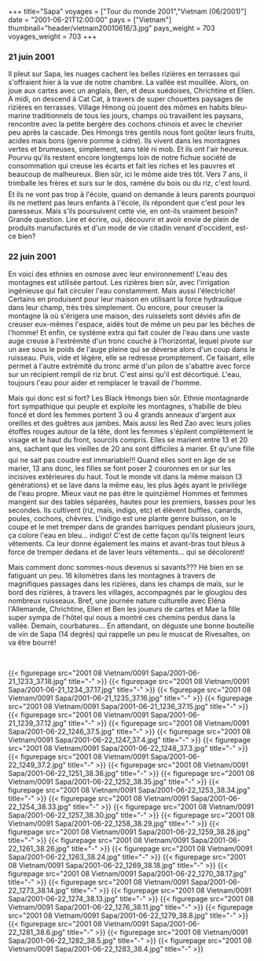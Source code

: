 +++
title="Sapa"
voyages = ["Tour du monde 2001","Vietnam (06/2001)"]
date = "2001-06-21T12:00:00"
pays = ["Vietnam"]
thumbnail="header/vietnam20010616/3.jpg"
pays_weight = 703
voyages_weight = 703
+++
### 21 juin 2001

Il pleut sur Sapa, les nuages cachent les belles rizières en terrasses qui 
s'offraient hier à la vue de notre chambre. La vallée est mouillée. Alors, on 
joue aux cartes avec un anglais, Ben, et deux suédoises, Chrichtine et Ellen. 
A midi, on descend à Cat Cat, à travers de super chouettes paysages de rizières 
en terrasses. Village Hmong où jouent des mômes en habits bleu-marine traditionnels 
de tous les jours, champs où travaillent les paysans, rencontre avec la petite 
bergère des cochons chinois et avec le chevrier peu après la cascade. Des Hmongs 
très gentils nous font goûter leurs fruits, acides mais bons (genre pomme à 
cidre). Ils vivent dans les montagnes vertes et brumeuses, simplement, sans 
télé ni mob. Et ils ont l'air heureux. Pourvu qu'ils restent encore longtemps 
loin de notre fichue société de consommation qui creuse les écarts et fait les 
riches et les pauvres et beaucoup de malheureux. Bien sûr, ici le môme aide 
très tôt. Vers 7 ans, il trimballe les frères et surs sur le dos, ramène du 
bois ou du riz, c'est lourd. Et ils ne vont pas trop à l'école, quand on demande 
à leurs parents pourquoi ils ne mettent pas leurs enfants à l'école, ils répondent 
que c'est pour les paresseux. Mais s'ils poursuivent cette vie, en ont-ils vraiment 
besoin? Grande question. Lire et écrire, oui, découvrir et avoir envie de plein 
de produits manufacturés et d'un mode de vie citadin venant d'occident, est-ce 
bien?

### 22 juin 2001

En voici des ethnies en osmose avec leur environnement! L'eau des montagnes 
est utilisée partout. Les rizières bien sûr, avec l'irrigation ingénieuse qui 
fait circuler l'eau constamment. Mais aussi l'électricité! Certains en produisent 
pour leur maison en utilisant la force hydraulique dans leur champ, très très 
simplement. Ou encore, pour creuser la montagne là où s'érigera une maison, 
des ruisselets sont déviés afin de creuser eux-mêmes l'espace, aidés tout de 
même un peu par les bêches de l'homme! Et enfin, ce système extra qui fait couler 
de l'eau dans une vaste auge creuse à l'extrémité d'un tronc couché à l'horizontal, 
lequel pivote sur un axe sous le poids de l'auge pleine qui se déverse alors 
d'un coup dans le ruisseau. Puis, vide et légère, elle se redresse promptement. 
Ce faisant, elle permet à l'autre extrémité du tronc armé d'un pilon de s'abattre 
avec force sur un récipient rempli de riz brut. C'est ainsi qu'il est décortiqué. 
L'eau, toujours l'eau pour aider et remplacer le travail de l'homme.

Mais qui donc est si fort? Les Black Hmongs bien sûr. Ethnie montagnarde fort 
sympathique qui peuple et exploite les montagnes, s'habille de bleu foncé et 
dont les femmes portent 3 ou 4 grands anneaux d'argent aux oreilles et des guêtres 
aux jambes. Mais aussi les Red Zao avec leurs jolies étoffes rouges autour de 
la tête, dont les femmes s'épilent complètement le visage et le haut du front, 
sourcils compris. Elles se marient entre 13 et 20 ans, sachant que les vieilles 
de 20 ans sont difficiles à marier. Et qu'une fille qui ne sait pas coudre est 
immariable!!! Quand elles sont en âge de se marier, 13 ans donc, les filles 
se font poser 2 couronnes en or sur les incisives extérieures du haut. Tout 
le monde vit dans la même maison (3 générations) et se lave dans la même eau, 
les plus âgés ayant le privilège de l'eau propre. Mieux vaut ne pas être le 
quinzième! Hommes et femmes mangent sur des tables séparées, hautes pour les 
premiers, basses pour les secondes. Ils cultivent (riz, maïs, indigo, etc) et 
élèvent buffles, canards, poules, cochons, chèvres. L'indigo est une plante 
genre buisson, on le coupe et le met tremper dans de grandes barriques pendant 
plusieurs jours, ça colore l'eau en bleu... indigo! C'est de cette façon qu'ils 
teignent leurs vêtements. Ca leur donne également les mains et avant-bras tout 
bleus à force de tremper dedans et de laver leurs vêtements... qui se décolorent!

Mais comment donc sommes-nous devenus si savants??? Hé bien en se fatiguant 
un peu. 16 kilomètres dans les montagnes à travers de magnifiques passages dans 
les rizières, dans les champs de maïs, sur le bord des rizières, à travers les 
villages, accompagnés par le glouglou des nombreux ruisseaux. Bref, une journée 
nature culturelle avec Eléna l'Allemande, Chrichtine, Ellen et Ben les joueurs 
de cartes et Mae la fille super sympa de l'hôtel qui nous a montré ces chemins 
perdus dans la vallée. Demain, courbatures... En attendant, on déguste une bonne 
bouteille de vin de Sapa (14 degrés) qui rappelle un peu le muscat de Rivesaltes, 
on va être bourré!

&nbsp;


<div id="TOTO">{{< figurepage src="2001 08 Vietnam/0091 Sapa/2001-06-21_1233_37.18.jpg" title="-"  >}}
{{< figurepage src="2001 08 Vietnam/0091 Sapa/2001-06-21_1234_37.17.jpg" title="-"  >}}
{{< figurepage src="2001 08 Vietnam/0091 Sapa/2001-06-21_1235_37.16.jpg" title="-"  >}}
{{< figurepage src="2001 08 Vietnam/0091 Sapa/2001-06-21_1236_37.15.jpg" title="-"  >}}
{{< figurepage src="2001 08 Vietnam/0091 Sapa/2001-06-21_1239_37.12.jpg" title="-"  >}}
{{< figurepage src="2001 08 Vietnam/0091 Sapa/2001-06-22_1246_37.5.jpg" title="-"  >}}
{{< figurepage src="2001 08 Vietnam/0091 Sapa/2001-06-22_1247_37.4.jpg" title="-"  >}}
{{< figurepage src="2001 08 Vietnam/0091 Sapa/2001-06-22_1248_37.3.jpg" title="-"  >}}
{{< figurepage src="2001 08 Vietnam/0091 Sapa/2001-06-22_1249_37.2.jpg" title="-"  >}}
{{< figurepage src="2001 08 Vietnam/0091 Sapa/2001-06-22_1251_38.36.jpg" title="-"  >}}
{{< figurepage src="2001 08 Vietnam/0091 Sapa/2001-06-22_1252_38.35.jpg" title="-"  >}}
{{< figurepage src="2001 08 Vietnam/0091 Sapa/2001-06-22_1253_38.34.jpg" title="-"  >}}
{{< figurepage src="2001 08 Vietnam/0091 Sapa/2001-06-22_1254_38.33.jpg" title="-"  >}}
{{< figurepage src="2001 08 Vietnam/0091 Sapa/2001-06-22_1257_38.30.jpg" title="-"  >}}
{{< figurepage src="2001 08 Vietnam/0091 Sapa/2001-06-22_1258_38.29.jpg" title="-"  >}}
{{< figurepage src="2001 08 Vietnam/0091 Sapa/2001-06-22_1259_38.28.jpg" title="-"  >}}
{{< figurepage src="2001 08 Vietnam/0091 Sapa/2001-06-22_1261_38.26.jpg" title="-"  >}}
{{< figurepage src="2001 08 Vietnam/0091 Sapa/2001-06-22_1263_38.24.jpg" title="-"  >}}
{{< figurepage src="2001 08 Vietnam/0091 Sapa/2001-06-22_1269_38.18.jpg" title="-"  >}}
{{< figurepage src="2001 08 Vietnam/0091 Sapa/2001-06-22_1270_38.17.jpg" title="-"  >}}
{{< figurepage src="2001 08 Vietnam/0091 Sapa/2001-06-22_1273_38.14.jpg" title="-"  >}}
{{< figurepage src="2001 08 Vietnam/0091 Sapa/2001-06-22_1274_38.13.jpg" title="-"  >}}
{{< figurepage src="2001 08 Vietnam/0091 Sapa/2001-06-22_1276_38.11.jpg" title="-"  >}}
{{< figurepage src="2001 08 Vietnam/0091 Sapa/2001-06-22_1279_38.8.jpg" title="-"  >}}
{{< figurepage src="2001 08 Vietnam/0091 Sapa/2001-06-22_1281_38.6.jpg" title="-"  >}}
{{< figurepage src="2001 08 Vietnam/0091 Sapa/2001-06-22_1282_38.5.jpg" title="-"  >}}
{{< figurepage src="2001 08 Vietnam/0091 Sapa/2001-06-22_1283_38.4.jpg" title="-"  >}}
</DIV>

